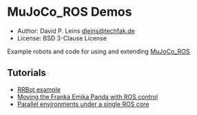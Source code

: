 # MuJoCo_ROS Demos

* Author: David P. Leins <dleins@techfak.de>
* License: BSD 3-Clause License

Example robots and code for using and extending [MuJoCo\_ROS](https://github.com/ubi-agni/mujoco_ros_pkgs.git)

## Tutorials

- [RRBot example](rrbot_example/)
- [Moving the Franka Emika Panda with ROS control](panda_ros_control)
- [Parallel environments under a single ROS core](parallel_pandas)
